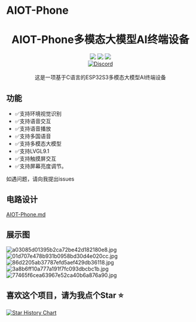 # AIOT-Phone
<div align="center">
    <h1>AIOT-Phone多模态大模型AI终端设备</h1>
    <img src="https://img.shields.io/github/license/JasonYANG170/AIOT-Phone?label=License&style=for-the-badge">
    <img src="https://img.shields.io/github/commit-activity/w/JasonYANG170/AIOT-Phone?style=for-the-badge">
<img src="https://img.shields.io/github/languages/count/JasonYANG170/AIOT-Phone?logo=c&style=for-the-badge">
	<br>
    	<a href="https://discord.com/invite/az3ceRmgVe"><img alt="Discord" src="https://img.shields.io/discord/978108215499816980?style=social&logo=discord&label=echosec"></a>
  <br>
 
<br>
这是一项基于C语言的ESP32S3多模态大模型AI终端设备

<br>

</div>


## 功能
- ✅支持环境视觉识别
- ✅支持语音交互
- ✅支持语音播放
- ✅支持多国语音
- ✅支持多模态大模型
- ✅支持LVGL9.1
- ✅支持触摸屏交互
- ✅支持屏幕亮度调节。

如遇问题，请向我提出issues

## 电路设计
[AIOT-Phone.md](..%2FPCB%2FAIOT-Phone.md)

## 展示图
![a03085d01395b2ca72be42d182180e8.jpg](..%2FPCB%2Fsrc%2Fa03085d01395b2ca72be42d182180e8.jpg)
![01d707e478b931b0958bd30d4e020cc.jpg](..%2FPCB%2Fsrc%2F01d707e478b931b0958bd30d4e020cc.jpg)
![86d2205ab37787efd5aef429db36118.jpg](..%2FPCB%2Fsrc%2F86d2205ab37787efd5aef429db36118.jpg)
![3a8b6ff10a777a191f7fc093dbcbc1b.jpg](..%2FPCB%2Fsrc%2F3a8b6ff10a777a191f7fc093dbcbc1b.jpg)
![77465f6cea63967e52ca40b6a876a90.jpg](..%2FPCB%2Fsrc%2F77465f6cea63967e52ca40b6a876a90.jpg)

## 喜欢这个项目，请为我点个Star ⭐

[![Star History Chart](https://api.star-history.com/svg?repos=JasonYANG170/AIOT-Phone&type=Date)](https://star-history.com/#star-history/star-history&Date)




